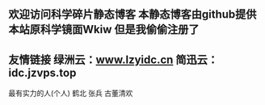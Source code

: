 欢迎访问科学碎片静态博客
本静态博客由github提供
本站原科学镜面Wkiw
但是我偷偷注册了
----
友情链接
绿洲云：www.lzyidc.cn
简迅云：idc.jzvps.top
---
最有实力的人(个人)
鹤北
张兵
古董清欢
